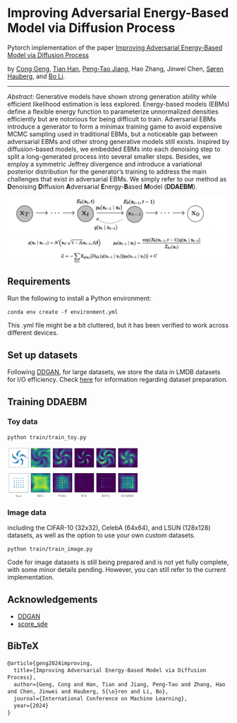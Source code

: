 # Improving Adversarial Energy-Based Model via Diffusion Process
Pytorch implementation of the paper [Improving Adversarial Energy-Based Model via Diffusion Process](https://arxiv.org/pdf/2403.01666)

by [Cong Geng](https://gengcong940126.github.io), [Tian Han](https://thanacademic.github.io), [Peng-Tao Jiang](https://pengtaojiang.github.io), Hao Zhang, Jinwei Chen, [Søren Hauberg](https://www2.compute.dtu.dk/~sohau), and [Bo Li](https://libraboli.github.io).

---

*Abstract:* Generative models have shown strong generation ability while efficient likelihood estimation is less explored. Energy-based models (EBMs) define a flexible energy function to parameterize unnormalized densities efficiently but are notorious for
being difficult to train. Adversarial EBMs introduce a generator to form a minimax training game to avoid expensive MCMC sampling used in traditional EBMs, but a noticeable gap between adversarial EBMs and other strong generative models
still exists. Inspired by diffusion-based models, we embedded EBMs into each denoising step to split a long-generated process into several smaller steps. Besides, we employ a symmetric Jeffrey divergence
and introduce a variational posterior distribution for the generator’s training to address the main challenges that exist in adversarial EBMs. We simply refer to our method as **D**enoising **D**iffusion **A**dversarial **E**nergy-**B**ased **M**odel (**DDAEBM**).

<p align="center">
<img align="middle" src="./assets/img_diffusion.png" width="600" />
</p>

## Requirements
Run the following to install a Python environment:
```
conda env create -f environment.yml
```
This .yml file might be a bit cluttered, but it has been verified to work  across different devices.

## Set up datasets
Following [DDGAN](https://arxiv.org/pdf/2112.07804), for large datasets, we store the data in LMDB datasets for I/O efficiency. Check [here](https://github.com/NVlabs/NVAE#set-up-file-paths-and-data) for information regarding dataset preparation.

## Training DDAEBM

### Toy data
```
python train/train_toy.py
```
<p align="left">
<img align="middle" src="./assets/img_toy.png" width="300" />
</p>

### Image data
including the CIFAR-10 (32x32), CelebA (64x64), and LSUN (128x128) datasets, as well as the option to use your own custom datasets.
```
python train/train_image.py
```
Code for image datasets is still being prepared and is not yet fully complete, with some minor details pending. However, you can still refer to the current implementation.

## Acknowledgements
- [DDGAN](https://github.com/NVlabs/denoising-diffusion-gan)
- [score_sde](https://github.com/yang-song/score_sde_pytorch)

## BibTeX
```
@article{geng2024improving,
  title={Improving Adversarial Energy-Based Model via Diffusion Process},
  author={Geng, Cong and Han, Tian and Jiang, Peng-Tao and Zhang, Hao and Chen, Jinwei and Hauberg, S{\o}ren and Li, Bo},
  journal={International Conference on Machine Learning},
  year={2024}
}
```
